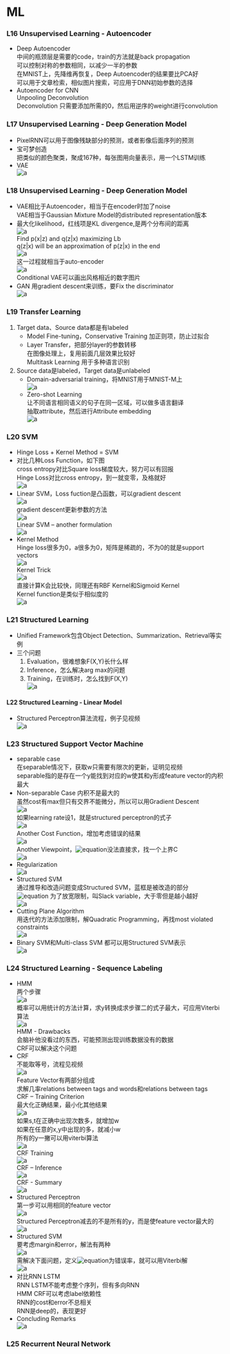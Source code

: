 # ML  
### L16 Unsupervised Learning - Autoencoder  
- Deep Autoencoder  
中间的瓶颈层是需要的code，train的方法就是back propagation  
可以控制对称的参数相同，以减少一半的参数  
在MNIST上，先降维再恢复，Deep Autoencoder的结果要比PCA好  
可以用于文章检索，相似图片搜索，可应用于DNN初始参数的选择  
- Autoencoder for CNN  
Unpooling Deconvolution  
Deconvolution 只需要添加所需的0，然后用逆序的weight进行convolution  

### L17 Unsupervised Learning - Deep Generation Model  
- PixelRNN可以用于图像残缺部分的预测，或者影像后面序列的预测  
- 宝可梦创造  
把类似的颜色聚类，聚成167种，每张图用向量表示，用一个LSTM训练  
- VAE  
![a](http://or2urvelu.bkt.clouddn.com/L17-1.png)  

### L18 Unsupervised Learning - Deep Generation Model  
- VAE相比于Autoencoder，相当于在encoder时加了noise  
VAE相当于Gaussian Mixture Model的distributed representation版本  
- 最大化likelihood，红线项是KL divergence,是两个分布间的距离  
![a](http://or2urvelu.bkt.clouddn.com/L18-1.png)  
Find p(x|z) and q(z|x) maximizing Lb  
q(z|x) will be an approximation of p(z|x) in the end  
![a](http://or2urvelu.bkt.clouddn.com/L18-2.png)  
这一过程就相当于auto-encoder  
![a](http://or2urvelu.bkt.clouddn.com/L18-3.png)  
Conditional VAE可以画出风格相近的数字图片  
- GAN  用gradient descent来训练，要Fix the discriminator  
![a](http://or2urvelu.bkt.clouddn.com/L18-4.png)  

### L19 Transfer Learning  
1. Target data、Source data都是有labeled
    - Model Fine-tuning，Conservative Training 加正则项，防止过拟合  
    - Layer Transfer，把部分layer的参数转移  
    在图像处理上，复用前面几层效果比较好  
    Multitask Learning 用于多种语言识别  
2. Source data是labeled，Target data是unlabeled  
    - Domain-adversarial training，将MNIST用于MNIST-M上  
    ![a](http://or2urvelu.bkt.clouddn.com/L19-1.png)  
    - Zero-shot Learning  
    让不同语言相同语义的句子在同一区域，可以做多语言翻译  
    抽取attribute，然后进行Attribute embedding  
    ![a](http://or2urvelu.bkt.clouddn.com/L19-2.png)  

### L20 SVM  
- Hinge Loss + Kernel Method = SVM  
- 对比几种Loss Function，如下图  
cross entropy对比Square loss梯度较大，努力可以有回报  
Hinge Loss对比cross entropy，到一就变零，及格就好  
![a](http://or2urvelu.bkt.clouddn.com/L20-1.png)  
- Linear SVM，Loss fuction是凸函数，可以gradient descent  
![a](http://or2urvelu.bkt.clouddn.com/L20-2.png)  
gradient descent更新参数的方法  
![a](http://or2urvelu.bkt.clouddn.com/L20-3.png)  
Linear SVM – another formulation  
![a](http://or2urvelu.bkt.clouddn.com/L20-4.png)  
- Kernel Method  
Hinge loss很多为0，a很多为0，矩阵是稀疏的，不为0的就是support vectors  
![a](http://or2urvelu.bkt.clouddn.com/L20-5.png)  
Kernel Trick  
![a](http://or2urvelu.bkt.clouddn.com/L20-6.png)  
直接计算K会比较快，同理还有RBF Kernel和Sigmoid Kernel  
Kernel function是类似于相似度的  
![a](http://or2urvelu.bkt.clouddn.com/L20-7.png)  


### L21 Structured Learning  
- Unified Framework包含Object Detection、Summarization、Retrieval等实例  
- 三个问题  
    1. Evaluation，很难想象F(X,Y)长什么样  
    2. Inference，怎么解决arg max的问题  
    3. Training，在训练时，怎么找到F(X,Y)  
    ![a](http://or2urvelu.bkt.clouddn.com/L21-1.png)  


#### L22 Structured Learning - Linear Model  
- Structured Perceptron算法流程，例子见视频  
![a](http://or2urvelu.bkt.clouddn.com/L22-1.png)  

### L23  Structured Support Vector Machine
- separable case  
在separable情况下，获取w只需要有限次的更新，证明见视频  
separable指的是存在一个y能找到对应的w使其和y形成feature vector的内积最大  
- Non-separable Case  内积不是最大的  
虽然cost有max但只有交界不能微分，所以可以用Gradient Descent  
![a](http://or2urvelu.bkt.clouddn.com/L23-1.png)  
如果learning rate设1，就是structured perceptron的式子  
![a](http://or2urvelu.bkt.clouddn.com/L23-2.png)  
Another Cost Function，增加考虑错误的结果  
![a](http://or2urvelu.bkt.clouddn.com/L23-3.png)  
Another Viewpoint，![equation](http://latex.codecogs.com/gif.latex?$C^'$)没法直接求，找一个上界C  
![a](http://or2urvelu.bkt.clouddn.com/L23-4.png)  
- Regularization  
![a](http://or2urvelu.bkt.clouddn.com/L23-5.png)  
- Structured SVM  
通过推导和改造问题变成Structured SVM，蓝框是被改造的部分  
![equation](http://latex.codecogs.com/gif.latex?$\epsilon$) 为了放宽限制，叫Slack variable，大于零但是越小越好  
![a](http://or2urvelu.bkt.clouddn.com/L23-6.png)  
- Cutting Plane Algorithm  
用迭代的方法添加限制，解Quadratic Programming，再找most violated constraints  
![a](http://or2urvelu.bkt.clouddn.com/L23-7.png)  
- Binary SVM和Multi-class SVM 都可以用Structured SVM表示  
![a](http://or2urvelu.bkt.clouddn.com/L23-8.png)  

### L24 Structured Learning - Sequence Labeling  
- HMM  
两个步骤  
![a](http://or2urvelu.bkt.clouddn.com/L24-1.png)  
概率可以用统计的方法计算，求y转换成求步骤二的式子最大，可应用Viterbi算法  
![a](http://or2urvelu.bkt.clouddn.com/L24-2.png)  
HMM - Drawbacks  
会脑补他没看过的东西，可能预测出现训练数据没有的数据  
CRF可以解决这个问题  
- CRF  
不能取等号，流程见视频  
![a](http://or2urvelu.bkt.clouddn.com/L24-3.png)  
Feature Vector有两部分组成  
求解几率relations between tags and words和relations between tags  
CRF – Training Criterion  
最大化正确结果，最小化其他结果  
![a](http://or2urvelu.bkt.clouddn.com/L24-4.png)  
如果s,t在正确中出现次数多，就增加w  
如果在任意的x,y中出现的多，就减小w  
所有的y一撇可以用viterbi算法  
![a](http://or2urvelu.bkt.clouddn.com/L24-5.png)  
CRF Training  
![a](http://or2urvelu.bkt.clouddn.com/L24-6.png)  
CRF – Inference  
![a](http://or2urvelu.bkt.clouddn.com/L24-7.png)  
CRF - Summary  
![a](http://or2urvelu.bkt.clouddn.com/L24-8.png)  
- Structured Perceptron   
第一步可以用相同的feature vector  
![a](http://or2urvelu.bkt.clouddn.com/L24-9.png)  
Structured Perceptron减去的不是所有的y，而是使feature vector最大的  
![a](http://or2urvelu.bkt.clouddn.com/L24-10.png)  
- Structured SVM  
要考虑margin和error，解法有两种  
![a](http://or2urvelu.bkt.clouddn.com/L24-11.png)  
需解决下面问题，定义![equation](http://latex.codecogs.com/gif.latex?$\Delta$)为错误率，就可以用Viterbi解  
![a](http://or2urvelu.bkt.clouddn.com/L24-12.png)  
- 对比RNN LSTM  
RNN LSTM不能考虑整个序列，但有多向RNN  
HMM CRF可以考虑label依赖性  
RNN的cost和error不总相关  
RNN是deep的，表现更好  
- Concluding Remarks  
![a](http://or2urvelu.bkt.clouddn.com/L24-13.png)  

### L25 Recurrent Neural Network  

































